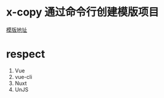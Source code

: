 # x-copy 通过命令行创建模版项目

[模版地址](https://github.com/xjccc-team/template-infos/blob/main/templates.json)

# respect

1. Vue
2. vue-cli
3. Nuxt
4. UnJS